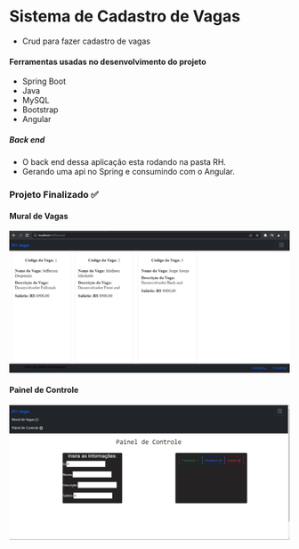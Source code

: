 # Sistema de Cadastro de Vagas

* Crud para fazer cadastro de vagas

#### Ferramentas usadas no desenvolvimento do projeto

* Spring Boot
* Java
* MySQL
* Bootstrap
* Angular

##### Back end
* O back end dessa aplicação esta rodando na pasta RH. 
* Gerando uma api no Spring e consumindo com o Angular.


### Projeto Finalizado ✅

#### Mural de Vagas
![Mural](https://github.com/Jefferson1202/Funcionarios-spring/blob/main/mural-vagas.jpg)

#### Painel de Controle
![Painel](https://github.com/Jefferson1202/Funcionarios-spring/blob/main/painel.jpg) 
